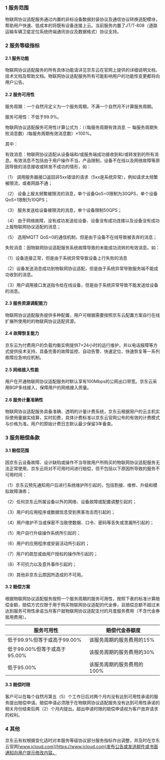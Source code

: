 ### 1 服务范围

物联网协议适配服务通过内置的非标设备数据封装协议及通信协议转换适配模块，帮助用户快速、低成本的将既有设备连接上云。当前服务内置了JT/T-808（道路运输车辆卫星定位系统终端通讯协议及数据格式）协议支持。

### 2 服务等级指标 

#### 2.1 服务功能 

物联网协议适配服务的所有具体功能请详见京东云在官网上提供的详细说明文档、技术文档及帮助文档。物联网协议适配服务所有可能影响用户的功能性变更都将向用户公告。 

#### 2.2 服务可用性 

服务周期：一个自然月定义为一个服务周期，不满一个自然月不计算服务周期。

服务可用性：不低于99.9%。

物联网协议适配服务可用性计算公式为：（（每服务周期有效消息 － 每服务周期失败消息数）/每服务周期有效消息数）×100%。

其中：

有效消息：物联网协议适配从设备端和/或服务端成功接收到和/或转发到的所有消息。有效消息不包括由于用户操作不当，产品限制，设备不在线以及网络故障等原因导致的消息接收或转发不成功的情形，如：

（1） 调用服务器接口返回非5xx错误的请求（5xx是系统异常），例如请求太频繁被限流，或者网路不通；

（2） 设备上报太频繁被限流的消息，单个设备QoS=0限制为30QPS，单个设备QoS=1限制为10QPS；

（3） 服务发送给设备被限流的消息，单个设备限制50QPS；

（4） 由于网络故障，没有成功发送给设备、设备没有成功连接以及设备没有成功上报物联网协议适配的消息；

（5） 选用MQTT QoS=0的通信机制，但是由于设备不在线导致被丢弃的消息；

失败消息：因物联网协议适配服务系统故障导致的未能成功流转的有效消息。如：

（1）设备连接正常，但是由于系统异常导致设备上行失败的消息

（2）设备发送消息成功到物联网协议适配，但是由于系统异常导致服务端不能成功收到的消息。

（3）用户调用接口发送指令给在线设备，但是由于系统异常导致不能发送给设备的消息。 

#### 2.3 服务资源调配能力 

物联网协议适配服务提供多种配置，用户可根据需要按照京东云配置方案自行在线扩展所使用的的物联网协议适配资源。 

#### 2.4 故障恢复能力

京东云为付费用户的负载均衡实例提供7×24小时的运行维护，并以电话报障等方式提供技术支持，具备完善的故障监控、自动告警、快速定位、快速恢复等一系列故障应急响应机制。 

#### 2.5 网络接入性能 

用户在开通物联网协议适配服务时默认享有100Mbps的公网出口带宽。京东云采用BGP多线接入，保障用户的网络接入质量。 

#### 2.6 服务计量准确性 

物联网协议适配服务具备准确、透明的计量计费系统，京东云根据用户的云主机实际使用量据实结算，实时扣费，具体计费标准以京东云官网公布的有效的计费模式与价格为准。用户的原始计费日志默认最少保留3年备查。 

### 3 服务赔偿条款 

#### 3.1 **赔偿范围**

因京东云设备故障、设计缺陷或操作不当导致用户所购买的物联网协议适配服务无法正常使用，京东云将对不可用时间进行赔偿，但不包括以下原因所导致的服务不可用时间：

（1）京东云预先通知用户后进行系统维护所引起的，包括割接、维修、升级和模拟故障演练；

（2）任何京东云所属设备以外的网络、设备故障或配置调整引起的；

（3）用户的应用程序或数据信息受到黑客攻击而引起的；

（4）用户维护不当或保密不当致使数据、口令、密码等丢失或泄漏所引起的；

（5）用户自行升级操作系统所引起的；

（6）用户的应用程序或安装活动所引起的；

（7）用户的疏忽或由用户授权的操作所引起的；

（8）不可抗力以及意外事件引起的；

（9）其他非京东云原因所造成的不可用。 

#### 3.2 赔偿方案 

根据物联网协议适配服务按照一个服务周期的服务可用性，按照下表的标准计算赔偿金额，赔偿方式仅限于用于购买物联网协议适配的代金券，且赔偿总额不超过未达到服务可用性承诺当月客户就物联网协议适配支付的月度服务费用（不含代金券抵用费用）。
 

| 服务可用性                   | 赔偿代金券额度             |
| ---------------------------- | -------------------------- |
| 低于99.9%但等于或高于99.00%  | 该服务周期的服务费用的15%  |
| 低于99.00%但等于或高于95.00% | 该服务周期的服务费用的30%  |
| 低于95.00%                   | 该服务周期的服务费用的100% |

 

#### 3.3 赔偿时限

客户可以在每个自然月第五（5）个工作日后对两个月内没有达到可用性承诺的服务提出赔偿申请。赔偿申请必须限于在物联网协议适配服务没有达到可用性承诺的相关月份结束后两（2）个月内提出。超出申请时限的赔偿申请视为客户放弃请求的权利。 

### 4 其他

京东云有权根据变化适时对本服务等级协议部分服务指标作出调整，并及时在京东云官网[www.jcloud.com](https://www.jcloud.com)发布公告或发送邮件或书面通知向用户提示修改内容。
